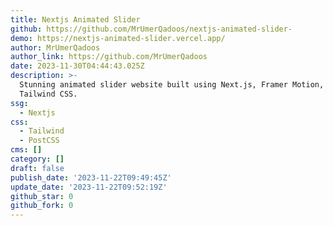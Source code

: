 ```yaml
---
title: Nextjs Animated Slider
github: https://github.com/MrUmerQadoos/nextjs-animated-slider-
demo: https://nextjs-animated-slider.vercel.app/
author: MrUmerQadoos
author_link: https://github.com/MrUmerQadoos
date: 2023-11-30T04:44:43.025Z
description: >-
  Stunning animated slider website built using Next.js, Framer Motion, and
  Tailwind CSS.
ssg:
  - Nextjs
css:
  - Tailwind
  - PostCSS
cms: []
category: []
draft: false
publish_date: '2023-11-22T09:49:45Z'
update_date: '2023-11-22T09:52:19Z'
github_star: 0
github_fork: 0
---
```

